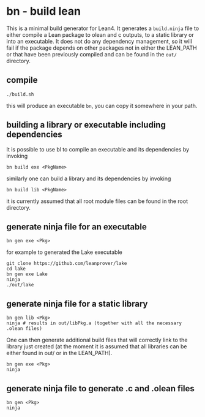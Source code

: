 # bn - build lean

This is a minimal build generator for Lean4. It generates a ```build.ninja``` file to either compile a Lean package to olean and c outputs, to a static library or into an executable. It does not do any dependency management, so it will fail if the package depends on other packages not in either the LEAN_PATH or that have been previously compiled and can be found in the ```out/``` directory.

## compile

```
./build.sh
```
this will produce an executable ```bn```, you can copy it somewhere in your path. 

## building a library or executable including dependencies

It is possible to use bl to compile an executable and its dependencies by invoking
```
bn build exe <PkgName>
```
similarly one can build a library and its dependencies by invoking
```
bn build lib <PkgName>
```
it is currently assumed that all root module files can be found in the root
directory.

## generate ninja file for an executable

```
bn gen exe <Pkg>
```
for example to generated the Lake executable
```
git clone https://github.com/leanprover/lake
cd lake
bn gen exe Lake
ninja
./out/lake
```

## generate ninja file for a static library

```
bn gen lib <Pkg>
ninja # results in out/libPkg.a (together with all the necessary .olean files)
```
One can then generate additional build files that will correctly link to the library just created
(at the moment it is assumed that all libraries can be either found in out/ or in the LEAN_PATH).
```
bn gen exe <Pkg>
ninja
```

## generate ninja file to generate .c and .olean files

```
bn gen <Pkg>
ninja
```
